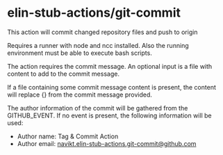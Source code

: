 # elin-stub-actions/git-commit

This action will commit changed repository files and push to origin

Requires a runner with node and ncc installed. Also the running environment must be able to execute
bash scripts.

The action requires the commit message. An optional input is a file with content to add to the commit
message.

If a file containing some commit message content is present, the content will replace {} from the commit
message provided.

The author information of the commit will be gathered from the GITHUB_EVENT. If no event is present, the
following information will be used:
- Author name: Tag & Commit Action
- Author email: navikt.elin-stub-actions.git-commit@github.com
